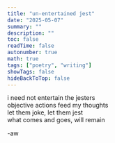 ```yaml
---
title: "un-entertained jest"
date: "2025-05-07"
summary: ""
description: ""
toc: false
readTime: false
autonumber: true
math: true
tags: ["poetry", "writing"]
showTags: false
hideBackToTop: false
---
```


i need not entertain the jesters  
objective actions feed my thoughts  
let them joke, let them jest  
what comes and goes, will remain  

-aw